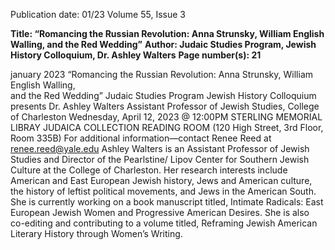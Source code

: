 Publication date: 01/23
Volume 55, Issue 3

**Title: “Romancing the Russian Revolution: Anna Strunsky, William English Walling,  and the Red Wedding”**
**Author:  Judaic Studies Program, Jewish History Colloquium, Dr. Ashley Walters**
**Page number(s): 21**

january 2023
“Romancing the Russian 
Revolution: Anna 
Strunsky, William 
English Walling,  
and the Red Wedding” 
Judaic Studies Program
Jewish History Colloquium 
presents 
Dr. Ashley Walters 
Assistant Professor of Jewish Studies, College of Charleston 
Wednesday, April 12, 2023 @ 12:00PM 
STERLING MEMORIAL LIBRAY 
JUDAICA COLLECTION READING ROOM 
(120 High Street, 3rd Floor, Room 335B)
For additional information—contact Renee Reed at renee.reed@yale.edu 
Ashley Walters is an Assistant Professor of Jewish Studies and Director of the Pearlstine/
Lipov Center for Southern Jewish Culture at the College of Charleston. Her research 
interests include American and East European Jewish history, Jews and American culture, 
the history of leftist political movements, and Jews in the American South. She is currently 
working on a book manuscript titled, Intimate Radicals: East European Jewish Women 
and Progressive American Desires. She is also co-editing and contributing to a volume 
titled, Reframing Jewish American Literary History through Women’s Writing.